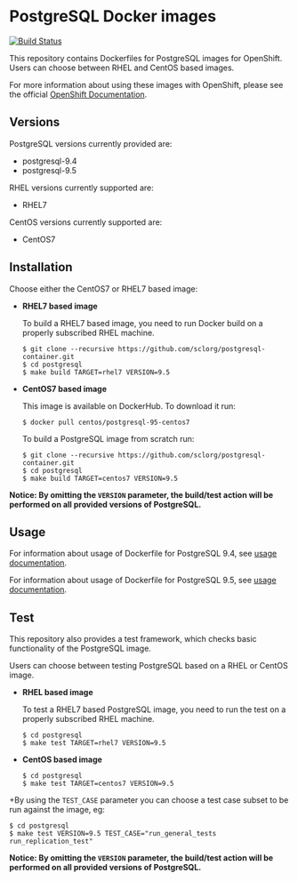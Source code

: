 PostgreSQL Docker images
========================

[![Build Status](https://ci.openshift.redhat.com/jenkins/buildStatus/icon?job=postgresql)](https://ci.openshift.redhat.com/jenkins/job/postgresql/)

This repository contains Dockerfiles for PostgreSQL images for OpenShift.
Users can choose between RHEL and CentOS based images.

For more information about using these images with OpenShift, please see the
official [OpenShift Documentation](https://docs.openshift.org/latest/using_images/db_images/postgresql.html).

Versions
---------------
PostgreSQL versions currently provided are:
* postgresql-9.4
* postgresql-9.5

RHEL versions currently supported are:
* RHEL7

CentOS versions currently supported are:
* CentOS7


Installation
----------------------
Choose either the CentOS7 or RHEL7 based image:

*  **RHEL7 based image**

    To build a RHEL7 based image, you need to run Docker build on a properly
    subscribed RHEL machine.

    ```
    $ git clone --recursive https://github.com/sclorg/postgresql-container.git
    $ cd postgresql
    $ make build TARGET=rhel7 VERSION=9.5
    ```

*  **CentOS7 based image**

    This image is available on DockerHub. To download it run:

    ```
    $ docker pull centos/postgresql-95-centos7
    ```

    To build a PostgreSQL image from scratch run:

    ```
    $ git clone --recursive https://github.com/sclorg/postgresql-container.git
    $ cd postgresql
    $ make build TARGET=centos7 VERSION=9.5
    ```

**Notice: By omitting the `VERSION` parameter, the build/test action will be performed
on all provided versions of PostgreSQL.**


Usage
---------------------------------

For information about usage of Dockerfile for PostgreSQL 9.4,
see [usage documentation](9.4/README.md).

For information about usage of Dockerfile for PostgreSQL 9.5,
see [usage documentation](9.5/README.md).

Test
---------------------------------

This repository also provides a test framework, which checks basic functionality
of the PostgreSQL image.

Users can choose between testing PostgreSQL based on a RHEL or CentOS image.

*  **RHEL based image**

    To test a RHEL7 based PostgreSQL image, you need to run the test on a properly
    subscribed RHEL machine.

    ```
    $ cd postgresql
    $ make test TARGET=rhel7 VERSION=9.5
    ```

*  **CentOS based image**

    ```
    $ cd postgresql
    $ make test TARGET=centos7 VERSION=9.5
    ```
+By using the `TEST_CASE` parameter you can choose a test case subset to be run against the image, eg:

    $ cd postgresql
    $ make test VERSION=9.5 TEST_CASE="run_general_tests run_replication_test"


**Notice: By omitting the `VERSION` parameter, the build/test action will be performed
on all provided versions of PostgreSQL.**
